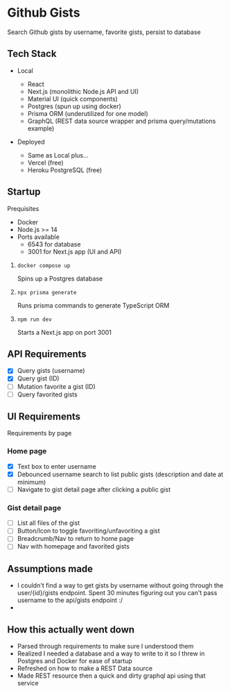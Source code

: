 # Github Gists

Search Github gists by username, favorite gists, persist to database

## Tech Stack

-   Local

    -   React
    -   Next.js (monolithic Node.js API and UI)
    -   Material UI (quick components)
    -   Postgres (spun up using docker)
    -   Prisma ORM (underutilized for one model)
    -   GraphQL (REST data source wrapper and prisma query/mutations example)

-   Deployed
    -   Same as Local plus...
    -   Vercel (free)
    -   Heroku PostgreSQL (free)

## Startup

Prequisites

-   Docker
-   Node.js >= 14
-   Ports available
    -   6543 for database
    -   3001 for Next.js app (UI and API)

1. `docker compose up`

    Spins up a Postgres database

2. `npx prisma generate`

    Runs prisma commands to generate TypeScript ORM

3. `npm run dev`

    Starts a Next.js app on port 3001

## API Requirements

-   [x] Query gists (username)
-   [x] Query gist (ID)
-   [ ] Mutation favorite a gist (ID)
-   [ ] Query favorited gists

## UI Requirements

Requirements by page

### Home page

-   [x] Text box to enter username
-   [x] Debounced username search to list public gists (description and date at minimum)
-   [ ] Navigate to gist detail page after clicking a public gist

### Gist detail page

-   [ ] List all files of the gist
-   [ ] Button/Icon to toggle favoriting/unfavoriting a gist
-   [ ] Breadcrumb/Nav to return to home page
-   [ ] Nav with homepage and favorited gists

## Assumptions made

-   I couldn't find a way to get gists by username without going through the user/{id}/gists endpoint. Spent 30 minutes figuring out you can't pass username to the api/gists endpoint :/
-

## How this actually went down

-   Parsed through requirements to make sure I understood them
-   Realized I needed a database and a way to write to it so I threw in Postgres and Docker for ease of startup
-   Refreshed on how to make a REST Data source
-   Made REST resource then a quick and dirty graphql api using that service
